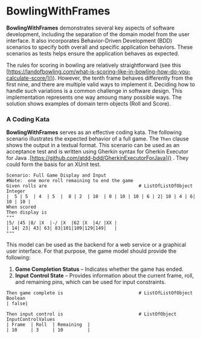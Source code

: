 # BowlingWithFrames

**BowlingWithFrames** demonstrates several key aspects of software development, including the separation of the domain model from the user interface. It also incorporates Behavior-Driven Development (BDD) scenarios to specify both overall and specific application behaviors. These scenarios as tests helps ensure the application behaves as expected.

The rules for scoring in bowling are relatively straightforward (see this [https://landofbowling.com/what-is-scoring-like-in-bowling-how-do-you-calculate-score/]()). However, the tenth frame behaves differently from the first nine, and there are multiple valid ways to implement it. Deciding how to handle such variations is a common challenge in software design.  This implementation represents one way amoung many possible ways.   The solution shows examples of domain term objects (Roll and Score).  

### A Coding Kata

**BowlingWithFrames** serves as an effective coding kata. The following scenario illustrates the expected behavior of a full game. The `Then` clause shows the output in a textual format. This scenario can be used as an acceptance test and is written using Gherkin syntax for Gherkin Executor for Java .[https://github.com/atdd-bdd/GherkinExecutorForJava]() .  They could form the basis for an XUnit test.



```
Scenario: Full Game Display and Input
#Note:  one more roll remaining to end the game 
Given rolls are                                  # ListOfListOfObject Integer 
|  5 | 5  | 4  | 5  |  8 | 2  | 10  | 0 | 10 | 10 | 6 | 2| 10 | 4 | 6| 10 | 10 |
When scored 
Then display is   
"""
|5/ |45 |8/ |X  |-/ |X  |62 |X  |4/ |XX |
| 14| 23| 43| 63| 83|101|109|129|149|   |
"""

```

This model can be used as the backend for a web service or a graphical user interface.  For that purpose, the game model should provide the following:

1. **Game Completion Status** – Indicates whether the game has ended.
2. **Input Control State** – Provides information about the current frame, roll, and remaining pins, which can be used for input constraints.

```
Then game complete is                            # ListOfListOfObject Boolean 
| false| 

Then input control is                            # ListOfObject InputControlValues 
| Frame  | Roll  | Remaining  |
| 10     | 3     | 10         |

```

